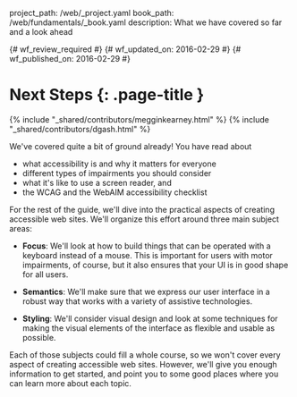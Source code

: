 project_path: /web/_project.yaml
book_path: /web/fundamentals/_book.yaml
description: What we have covered so far and a look ahead

{# wf_review_required #}
{# wf_updated_on: 2016-02-29 #}
{# wf_published_on: 2016-02-29 #}

# Next Steps {: .page-title }

{% include "_shared/contributors/megginkearney.html" %}
{% include "_shared/contributors/dgash.html" %}



We've covered quite a bit of ground already! You have read about 

 - what accessibility is and why it matters for everyone
 - different types of impairments you should consider
 - what it's like to use a screen reader, and
 - the WCAG and the WebAIM accessibility checklist

For the rest of the guide, we'll dive into the practical aspects of creating accessible web sites. We'll organize this effort around three main subject areas:

 - **Focus**: We'll look at how to build things that can be operated with a keyboard instead of a mouse. This is important for users with motor impairments, of course, but it also ensures that your UI is in good shape for all users.

 - **Semantics**: We'll make sure that we express our user interface in a robust way that works with a variety of assistive technologies.

 - **Styling**: We'll consider visual design and look at some techniques for making the visual elements of the interface as flexible and usable as possible.

Each of those subjects could fill a whole course, so we won't cover every aspect of creating accessible web sites. However, we'll give you enough information to get started, and point you to some good places where you can learn more about each topic.
